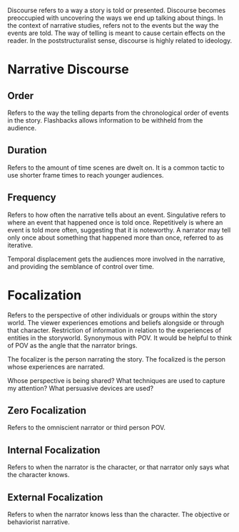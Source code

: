 Discourse refers to a way a story is told or presented.
Discourse becomes preoccupied with uncovering the ways we end up talking about things.
In the context of narrative studies, refers not to the events but the way the events are told.
The way of telling is meant to cause certain effects on the reader.
In the poststructuralist sense, discourse is highly related to ideology.

# Narrative Discourse

## Order
Refers to the way the telling departs from the chronological order of events in the story.
Flashbacks allows information to be withheld from the audience.

## Duration
Refers to the amount of time scenes are dwelt on.
It is a common tactic to use shorter frame times to reach younger audiences.

## Frequency
Refers to how often the narrative tells about an event.
Singulative refers to where an event that happened once is told once.
Repetitively is where an event is told more often, suggesting that it is noteworthy.
A narrator may tell only once about something that happened more than once, referred to as iterative.

Temporal displacement gets the audiences more involved in the narrative, and providing the semblance of control over time.

# Focalization
Refers to the perspective of other individuals or groups within the  story world. The viewer experiences emotions and beliefs alongside or through that character.
Restriction of information in relation to the experiences of entities in the storyworld.
Synonymous with POV.
It would be helpful to think of POV as the angle that the narrator brings.

The focalizer is the person narrating the story.
The focalized is the person whose experiences are narrated.

Whose perspective is being shared?
What techniques are used to capture my attention?
What persuasive devices are used?

## Zero Focalization
Refers to the omniscient narrator or third person POV.

## Internal Focalization
Refers to when the narrator is the character, or that narrator only says what the character knows.

## External Focalization
Refers to when the narrator knows less than the character.
The objective or behaviorist narrative.